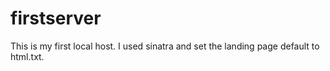 # firstserver
This is my first local host.  I used sinatra and set the landing page default to html.txt.
